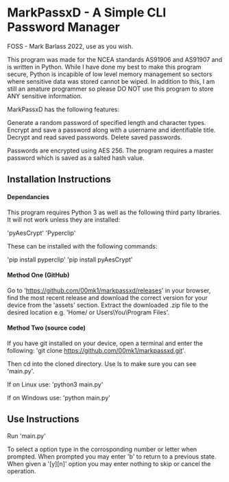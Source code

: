 # MarkPassxD - A Simple CLI Password Manager
FOSS - Mark Barlass 2022, use as you wish.

This program was made for the NCEA standards AS91906 and AS91907 and is written in Python.
While I have done my best to make this program secure, Python is incapible of low level memory management so sectors where sensitive data was stored cannot be wiped. In addition to this, I am still an amature programmer so please DO NOT use this program to store ANY sensitive information.


MarkPassxD has the following features:

Generate a random password of specified length and character types.
Encrypt and save a password along with a username and identifiable title.
Decrypt and read saved passwords.
Delete saved passwords.

Passwords are encrypted using AES 256. The program requires a master password which is saved as a salted hash value. 


## Installation Instructions

#### Dependancies 
This program requires Python 3 as well as the following third party libraries. It will not work unless they are installed:

'pyAesCrypt'
'Pyperclip'

These can be installed with the following commands:

'pip install pyperclip'
'pip install pyAesCrypt'


#### Method One (GitHub)
Go to 'https://github.com/00mk1/markpassxd/releases' in your browser, find the most recent release and download the correct version for your device from the 'assets' section. Extract the downloaded .zip file to the desired location e.g. 'Home/ or Users\You\Program Files\'.

#### Method Two (source code)
If you have git installed on your device, open a terminal and enter the following:
'git clone https://github.com/00mk1/markpassxd.git'.

Then cd into the cloned directory. Use ls to make sure you can see 'main.py'.

If on Linux use:
'python3 main.py'

If on Windows use:
'python main.py'


## Use Instructions
Run 'main.py'

To select a option type in the corrosponding number or letter when prompted.
When prompted you may enter 'b' to return to a previous state.
When given a '[y][n]' option you may enter nothing to skip or cancel the operation. 


